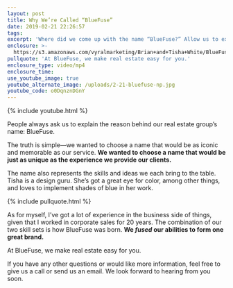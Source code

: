 ```yaml
---
layout: post
title: Why We’re Called “BlueFuse”
date: 2019-02-21 22:26:57
tags:
excerpt: 'Where did we come up with the name “BlueFuse?” Allow us to explain, today.'
enclosure: >-
  https://s3.amazonaws.com/vyralmarketing/Brian+and+Tisha+White/BlueFuse+Realty-+Why+Were+Called+BlueFuse.mp4
pullquote: 'At BlueFuse, we make real estate easy for you.'
enclosure_type: video/mp4
enclosure_time:
use_youtube_image: true
youtube_alternate_image: /uploads/2-21-bluefuse-np.jpg
youtube_code: o0DqnznDGnY
---
```


{% include youtube.html %}

People always ask us to explain the reason behind our real estate group’s name: BlueFuse.

The truth is simple—we wanted to choose a name that would be as iconic and memorable as our service. **We wanted to choose a name that would be just as unique as the experience we provide our clients.**

The name also represents the skills and ideas we each bring to the table. Tisha is a design guru. She’s got a great eye for color, among other things, and loves to implement shades of blue in her work.

{% include pullquote.html %}

As for myself, I’ve got a lot of experience in the business side of things, given that I worked in corporate sales for 20 years. The combination of our two skill sets is how BlueFuse was born. **We *fused* our abilities to form one great brand.**

At BlueFuse, we make real estate easy for you.

If you have any other questions or would like more information, feel free to give us a call or send us an email. We look forward to hearing from you soon.